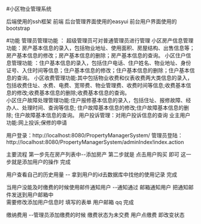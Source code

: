 
#小区物业管理系统

后端使用的ssh框架
前端 后台管理界面使用的easyui 前台用户界面使用的bootstrap


#功能
管理员管理功能 ： 超级管理员可对普通管理员进行管理
小区房产信息管理功能：房产基本信息的录入，包括物业地址、使用面积、房屋结构、出售信息等；房产基本信息的修改；房产基本信息的删除；房产基本信息的查询。
小区住户信息管理功能 ：住户基本信息的录入，包括住户电话、住户姓名、物业地址、身份证号、入住时间等信息；住户基本信息的修改；住户基本信息的删除；住户基本信息的查询。
小区收费管理功能:其中包括物业收费和仪表收费两大类信息的录入，包括收费住址、水费、电费、宽带费、物业管理费、收费时间等信息;收费基本信息的修改;收费基本信息的删除;收费基本信息的查询。  
小区住户故障处理管理功能:住户报修基本信息的录入，包括住址、报修故障、经办人、处理时间、查询等信息; 住户故障基本信息的修改;住户故障基本信息的删除; 住户故障基本信息的查询。 
用户投诉管理：对用户投诉信息的查询
业主用户功能:网上投诉;保修的申请

用户登录：http://localhost:8080/PropertyManagerSystem/
管理员登陆：http://localhost:8080/PropertyManagerSystem/adminIndex!index.action

主要流程  第一步先在房产列表中--添加房产
	  第二步就是 点击用户购买 即可  这一步就是添加用户的操作    完成

 用户查看自己的历史用量
 	-- 拿到用户的id去数据库中找他的使用记录  完成

当用户没能及时缴费的时候使用邮件通知用户
	--通知通过 邮箱通知用户  把通知邮件发送到用户邮箱中   
	需要修改添加用户信息时 填写的表单   用户邮箱  qq  完成



缴纳费用  --管理员添加缴费的时候  缴费状态为未交费   用户点缴费 即改变状态
